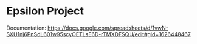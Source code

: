 # Epsilon Project

Documentation: https://docs.google.com/spreadsheets/d/1vwN-SXU1nj6PnSdL601w95scyOETLsE6D-rTMXDFSQU/edit#gid=1626448467

